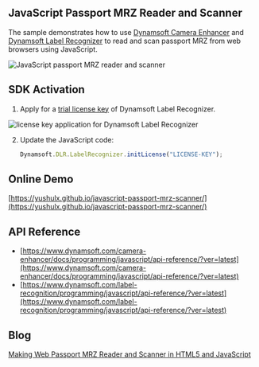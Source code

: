 ## JavaScript Passport MRZ Reader and Scanner
The sample demonstrates how to use [Dynamsoft Camera Enhancer](https://www.dynamsoft.com/camera-enhancer/docs/programming/javascript/user-guide/?ver=latest) and [Dynamsoft Label Recognizer](https://www.dynamsoft.com/label-recognition/programming/javascript/user-guide.html?ver=latest) to read and scan passport MRZ from web browsers using JavaScript.

![JavaScript passport MRZ reader and scanner](https://www.dynamsoft.com/codepool/img/2022/02/passport-javascript-mrz-scanner.png)

## SDK Activation
1. Apply for a [trial license key](https://www.dynamsoft.com/customer/license/trialLicense?product=dlr) of Dynamsoft Label Recognizer.

  ![license key application for Dynamsoft Label Recognizer](https://www.dynamsoft.com/codepool/img/2022/02/dynamsoft-label-recognizer-trial-license-key.png)

2. Update the JavaScript code:

    ```javascript
    Dynamsoft.DLR.LabelRecognizer.initLicense("LICENSE-KEY");
    ```

## Online Demo
[https://yushulx.github.io/javascript-passport-mrz-scanner/](https://yushulx.github.io/javascript-passport-mrz-scanner/)

## API Reference
- [https://www.dynamsoft.com/camera-enhancer/docs/programming/javascript/api-reference/?ver=latest](https://www.dynamsoft.com/camera-enhancer/docs/programming/javascript/api-reference/?ver=latest)
- [https://www.dynamsoft.com/label-recognition/programming/javascript/api-reference/?ver=latest](https://www.dynamsoft.com/label-recognition/programming/javascript/api-reference/?ver=latest)

## Blog
[Making Web Passport MRZ Reader and Scanner in HTML5 and JavaScript](https://www.dynamsoft.com/codepool/web-javascript-passport-mrz-scanner.html)
